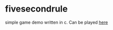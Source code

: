# fivesecondrule

simple game demo written in c. Can be played [here](https://wormregards.github.io/?id=five_second_rule)

